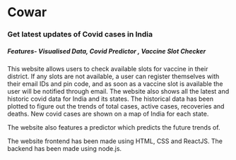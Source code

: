 # Cowar
### Get latest updates of Covid cases in India 
##### Features- Visualised Data, Covid Predictor , Vaccine Slot Checker
This website allows users to check available slots for vaccine in their district. If any slots are not available, a user can register themselves with their email IDs and pin code, and as soon as a vaccine slot is available the user will be notified through email. The website also shows all the latest and historic covid data for India and its states. The historical data has been plotted to figure out the trends of total cases, active cases, recoveries and deaths. New covid cases are shown on a map of India for each state.

The website also features a predictor which predicts the future trends of.

The website frontend has been made using HTML, CSS and ReactJS. The backend has been made using node.js. 
